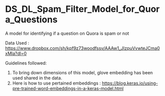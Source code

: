 # DS_DL_Spam_Filter_Model_for_Quora_Questions
A model for identifying if a question on Quora is spam or not

Data Used : https://www.dropbox.com/sh/kpf9z73woodfssv/AAAw1_JIzpuVvwteJCma0xMla?dl=0

Guidelines followed:
1. To bring down dimensions of this model, glove embedding has been used shared in the data.
2. Here is how to use pertained embeddings : https://blog.keras.io/using-pre-trained-word-embeddings-in-a-keras-model.html
